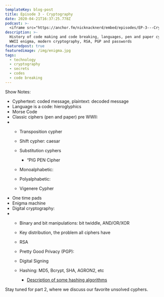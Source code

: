 ```yaml
---
templateKey: blog-post
title: Episode 3 - Cryptography
date: 2020-04-21T16:37:25.778Z
podcast: >-
  <iframe src="https://anchor.fm/nicknacknerd/embed/episodes/EP-3---Cryptography-eg2gaa" height="102px" width="400px" frameborder="0" scrolling="no"></iframe>
description: >-
  History of code making and code breaking, languages, pen and paper cyphers,
  WWII enigma, modern cryptography, RSA, PGP and passwords
featuredpost: true
featuredimage: /img/enigma.jpg
tags:
  - technology
  - cryptography
  - secrets
  - codes
  - code breaking
---
```

Show Notes:

* Cyphertext: coded message, plaintext: decoded message
* Language is a code: hieroglyphics
* Morse Code
* Classic ciphers (pen and paper) pre WWII:
* * Transposition cypher
  * Shift cypher: caesar
  * Substitution cyphers

    * “PIG PEN Cipher 
  * Monoalphabetic:
  * Polyalphabetic:
  * Vigenere Cypher 
* One time pads
* Enigma machine
* Digital cryptography:
* * Binary and bit manipulations: bit twiddle, AND/OR/XOR
  * Key distribution, the problem all ciphers have
  * RSA
  * Pretty Good Privacy (PGP):
  * Digital Signing
  * Hashing: MD5, Bcrypt, SHA, AGRON2, etc

    * [Description of some hashing algorithms](https://www.streetdirectory.com/etoday/what-is-the-strongest-hash-algorithm-ejcluw.html)

Stay tuned for part 2, where we discuss our favorite unsolved cyphers.

[](https://www.streetdirectory.com/etoday/what-is-the-strongest-hash-algorithm-ejcluw.html)
